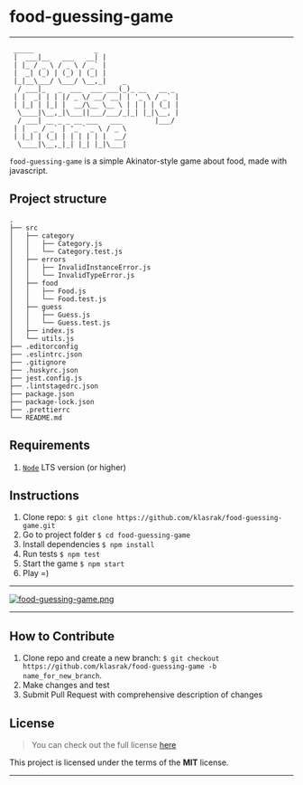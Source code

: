 # food-guessing-game
---
```
 _____               _
 |  ___|__   ___   __| |
 | |_ / _ \ / _ \ / _` |
 |  _| (_) | (_) | (_| |
 |_|__\___/ \___/ \__,_|    _
  / ___|_   _  ___  ___ ___(_)_ __   __ _
 | |  _| | | |/ _ \/ __/ __| | '_ \ / _` |
 | |_| | |_| |  __/\__ \__ \ | | | | (_| |
  \____|\__,_|\___||___/___/_|_| |_|\__, |
  / ___| __ _ _ __ ___   ___        |___/
 | |  _ / _` | '_ ` _ \ / _ \
 | |_| | (_| | | | | | |  __/
  \____|\__,_|_| |_| |_|\___|
```

`food-guessing-game` is a simple Akinator-style game about food, made with javascript.

**Project structure**
---
```
.
├── src
│   ├── category
│   │   ├── Category.js
│   │   └── Category.test.js
│   ├── errors
│   │   ├── InvalidInstanceError.js
│   │   └── InvalidTypeError.js
│   ├── food
│   │   ├── Food.js
│   │   └── Food.test.js
│   ├── guess
│   │   ├── Guess.js
│   │   └── Guess.test.js
│   ├── index.js
│   └── utils.js
├── .editorconfig
├── .eslintrc.json
├── .gitignore
├── .huskyrc.json
├── jest.config.js
├── .lintstagedrc.json
├── package.json
├── package-lock.json
├── .prettierrc
└── README.md

```

**Requirements**
---

1. [`Node`](https://nodejs.org/en/) LTS version (or higher)


**Instructions**
---
1. Clone repo: `$ git clone https://github.com/klasrak/food-guessing-game.git`
2. Go to project folder `$ cd food-guessing-game`
3. Install dependencies `$ npm install`
4. Run tests `$ npm test`
5. Start the game `$ npm start`
6. Play =)

___
[![food-guessing-game.png](https://i.postimg.cc/PfStyMqL/food-guessing-game.png)](https://postimg.cc/DmbkyLLF)
___

**How to Contribute**
---

1. Clone repo and create a new branch: `$ git checkout https://github.com/klasrak/food-guessing-game -b name_for_new_branch`.
2. Make changes and test
3. Submit Pull Request with comprehensive description of changes

**License**
---
>You can check out the full license [here](https://github.com/klasrak/food-guessing-game/blob/master/LICENSE)

This project is licensed under the terms of the **MIT** license.
___
